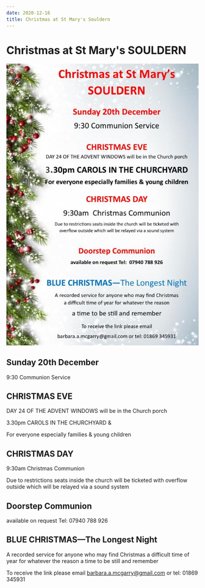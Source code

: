 ```yaml
---
date: 2020-12-16
title: Christmas at St Mary's Souldern
---
```


# Christmas at St Mary's SOULDERN


![poster](church-christmas-2020.jpg)

## Sunday 20th December

9:30 Communion Service


## CHRISTMAS EVE

DAY 24 OF THE ADVENT WINDOWS will be in the Church porch


3.30pm CAROLS IN THE CHURCHYARD &

For everyone especially families & young children

## CHRISTMAS DAY

9:30am Christmas Communion

Due to restrictions seats inside the church will be ticketed with
overflow outside which will be relayed via a sound system

## Doorstep Communion

available on request Tel: 07940 788 926

## BLUE CHRISTMAS—The Longest Night

A recorded service for anyone who may find Christmas a difficult time of year for whatever the reason
a time to be still and remember

To receive the link please email barbara.a.mcgarry@gmail.com or tel: 01869 345931
